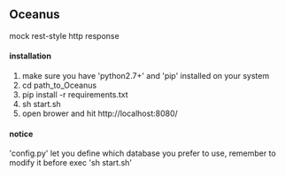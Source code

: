 ## Oceanus
mock rest-style http response

#### installation
1. make sure you have 'python2.7+' and 'pip' installed on your system
2. cd path_to_Oceanus
3. pip install -r requirements.txt
4. sh start.sh
5. open brower and hit http://localhost:8080/

#### notice
'config.py' let you define which database you prefer to use, remember to modify it before exec 'sh start.sh'
